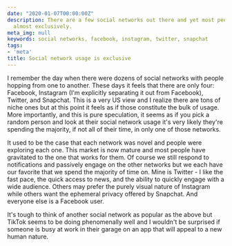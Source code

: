 ```yaml
---
date: "2020-01-07T00:00:00Z"
description: There are a few social networks out there and yet most people use one
  almost exclusively.
meta_img: null
keywords: social networks, facebook, instagram, twitter, snapchat
tags:
- 'meta'
title: Social network usage is exclusive
---
```


I remember the day when there were dozens of social networks with people hopping from one to another. These days it feels that there are only four: Facebook, Instagram (I'm explicitly separating it out from Facebook), Twitter, and Snapchat. This is a very US view and I realize there are tons of niche ones but at this point it feels as if those constitute the bulk of usage. More importantly, and this is pure speculation, it seems as if you pick a random person and look at their social network usage it's very likely they're spending the majority, if not all of their time, in only one of those networks.

It used to be the case that each network was novel and people were exploring each one. This market is now mature and most people have gravitated to the one that works for them. Of course we still respond to notifications and passively engage on the other networks but we each have our favorite that we spend the majority of time on. Mine is Twitter - I like the fast pace, the quick access to news, and the ability to quickly engage with a wide audience. Others may prefer the purely visual nature of Instagram while others want the ephemeral privacy offered by Snapchat. And everyone else is a Facebook user.

It's tough to think of another social network as popular as the above but TikTok seems to be doing phenomenally well and I wouldn't be surprised if someone is busy at work in their garage on an app that will appeal to a new human nature.
